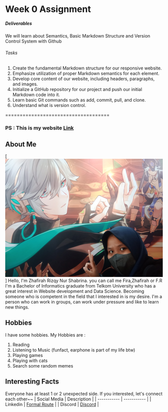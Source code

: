 # Week 0 Assignment
##### Deliverables
We will learn about Semantics, Basic Markdown Structure
and Version Control System with Github
###### Tasks
1. Create the fundamental Markdown structure for our responsive website.
2. Emphasize utilization of proper Markdown semantics for each element.
3. Develop core content of our website, including headers, paragraphs, and images.
4. Initialize a GitHub repository for our project and push our initial Markdown code into it.
5. Learn basic Git commands such as add, commit, pull, and clone.
6. Understand what is version control.
   
====================================
### PS : This is my website [Link](hohoverse1.netlify.app)
## About Me
[![Profile Picture](assets/IMG_20230415_172052.jpg)]
Hello, I'm Zhafirah Rizqy Nur Shabrina. you can call me Fira,Zhafirah or F.R I'm a Bachelor of Informatics graduate from Telkom University who has a great interest in Website development and Data Science. Becoming someone who is competent in the field that I interested in is my desire. I'm a person who can work in groups, can work under pressure and like to learn new things.
## Hobbies
I have some hobbies. My Hobbies are :
1. Reading
2. Listening to Music (funfact, earphone is part of my life btw)
3. Playing games
4. Playing with cats
5. Search some random memes 
## Interesting Facts 
Everyone has at least 1 or 2 unexpected side. If you interested, let's connect each other~~
| Social Media | Description                                                               |
| -----------  | -----------                                                               |
| Linkedin     | [Formal Route](https://www.linkedin.com/in/zhafirah-prasetija-3350b6134/) |
| Discord      | [Discord](https://discord.com/channels/@me)                               |
